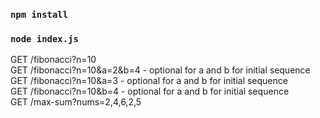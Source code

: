 ### `npm install`
### `node index.js`

GET /fibonacci?n=10  
GET /fibonacci?n=10&a=2&b=4 - optional for a and b for initial sequence  
GET /fibonacci?n=10&a=3 - optional for a and b for initial sequence  
GET /fibonacci?n=10&b=4 - optional for a and b for initial sequence  
GET /max-sum?nums=2,4,6,2,5  

